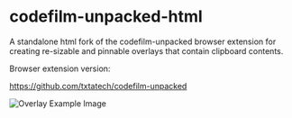# codefilm-unpacked-html
A standalone html fork of the codefilm-unpacked browser extension for creating re-sizable and pinnable overlays that contain clipboard contents.

Browser extension version:

https://github.com/txtatech/codefilm-unpacked

![Overlay Example Image ](https://github.com/txtatech/codefilm-unpacked-html/blob/main/codefilm-overlay-example.png)
